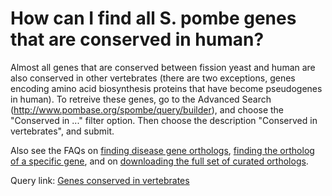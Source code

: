 # How can I find all S. pombe genes that are conserved in human?
<!-- pombase_categories: Genome Statistics and Lists,Orthology,Querying/Searching -->

Almost all genes that are conserved between fission yeast and human are
also conserved in other vertebrates (there are two exceptions, genes
encoding amino acid biosynthesis proteins that have become pseudogenes
in human). To retreive these genes, go to the Advanced Search
(http://www.pombase.org/spombe/query/builder), and choose the "Conserved
in ..." filter option. Then choose the description "Conserved in
vertebrates", and submit.

Also see the FAQs on [finding disease gene
orthologs](/faq/how-can-i-find-s-pombe-genes-associated-human-disease),
[finding the ortholog of a specific
gene](/faq/how-can-i-find-s-pombe-orthologs-human-gene), and on
[downloading the full set of curated
orthologs](/faq/how-can-i-obtain-list-human-and-s-pombe-orthologs).

Query link: [Genes conserved in
vertebrates](/spombe/query/builder?filter=37&value=%5B%7B%22param%22:%7B%22filter_1%22:%7B%22filter%22:%2226%22,%22query%22:%22PBO:0011070%22%7D%7D,%22filter_count%22:%221%22%7D%5D)


